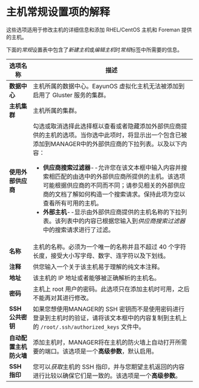 # 主机常规设置项的解释

这些选项适用于修改主机的详细信息和添加 RHEL/CentOS 主机和 Foreman
提供的主机。

下面的*常规*设置表中包含了*新建主机*或*编辑主机*时*常规*标签中所需要的信息。

|选项名称|描述|
|--------|----|
|**数据中心**|主机所属的数据中心。EayunOS 虚拟化主机无法被添加到启用了 Gluster 服务的集群。|
|**主机集群**|主机所属的集群。|
|**使用外部供应商**|勾选或取消选择此选择框以查看或者隐藏添加外部供应商提供的主机的选项。当你选中此项时，将显示出一个包含已被添加到MANAGER中的外部供应商的下拉列表。以及以下内容：<br/><ul><li>**供应商搜索过滤器**--允许您在该文本框中输入内容并搜索相匹配的由选中的外部供应商所提供的主机。该选项可能根据供应商的不同而不同；请参见相关的外部供应商的文档了解如何构造一个搜索请求。保持此项为空以查看所有可用的主机。</li><li>**外部主机**--显示由外部供应商提供的主机名称的下拉列表。该列表中的内容已根据您输入到*供应商搜索过滤器*中的搜索请求进行了过滤。</li></ul>|
|**名称**|主机的名称。必须为一个唯一的名称并且不超过 40 个字符长度，接受大小写字母、数字、连字符以及下划线。|
|**注释**|供您输入一个关于该主机易于理解的纯文本注释。|
|**地址**|该主机的 IP 地址或者能够被正确解析的主机名。|
|**密码**|主机上 root 用户的密码。此选项只在添加主机时可用，之后不能再对其进行修改。|
|**SSH 公共密钥**|如果您想使用MANAGER的 SSH 密钥而不是使用密码进行登录到主机时的验证，请将该文本框中的内容复制到主机上的 `/root/.ssh/authorized_keys` 文件中。|
|**自动配置主机防火墙**|添加主机时，MANAGER将在主机的防火墙上自动打开所需要的端口。该选项是一个**高级参数**，默认启用。|
|**SSH 指印**|您可以*获取*主机的 SSH 指印，并与您期望主机返回的内容进行比较以确保它们是一致的。该选项是一个**高级参数**。|
